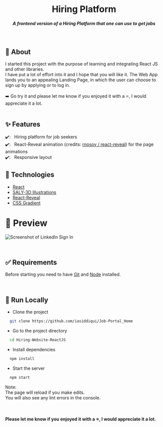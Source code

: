 <h1 align="center">Hiring Platform</h1>
<h5 align="center">A frontend version of a Hiring Platform that one can use to get jobs</h5>

<br/>

## 🎯 About

I started this project with the purpose of learning and integrating React JS and other libraries. <br/>
I have put a lot of effort into it and I hope that you will like it.
The Web App lands you to an appealing Landing Page, in which the user can choose to sign up by applying or to log in.
<br/><br/>
➡️ Go try it and please let me know if you enjoyed it with a ⭐️, I would appreciate it a lot.
<br/>
<br/>

<!-- ## ▶️ Demo

Here you can find the demo link:

[https://linkedin-clone-6a462.web.app](https://linkedin-clone-6a462.web.app/) -->

## ✨ Features

✔️: &nbsp;&nbsp;Hiring platform for job seekers<br />
✔️: &nbsp;&nbsp;React-Reveal animation (credits: [rnosov
/
react-reveal](https://github.com/rnosov/react-reveal)) for the page animations<br />
✔️: &nbsp;&nbsp;Responsive layout<br />

## 🚀 Technologies

- [React](https://reactjs.org/)
- [SALY-3D Illustrations](<https://www.figma.com/file/CZ3QgX4nk0LGcGFIsru90Y/SALY---3D-Illustration-Pack-(Community)?node-id=439%3A0>)
- [React-Reveal](https://www.react-reveal.com/)
- [CSS Gradient](https://cssgradient.io/)
  <br/>

# 📸 Preview

![Screenshot of LinkedIn Sign In](./screenshots/image1.jpeg)
<br/>

<br/>

## ✅ Requirements

Before starting you need to have [Git](https://git-scm.com) and [Node](https://nodejs.org/en/) installed.

<br/>

## 🔗 Run Locally

- Clone the project

```bash
  git clone https://github.com/iasiddiqui/Job-Portal_Home
```

- Go to the project directory

```bash
  cd Hiring-Website-ReactJS
```

- Install dependencies

```bash
  npm install
```

- Start the server

```bash
  npm start
```

Note: <br/>
The page will reload if you make edits. <br/>
You will also see any lint errors in the console.

<br/>

#### **Please let me know if you enjoyed it with a ⭐️, I would appreciate it a lot.**
